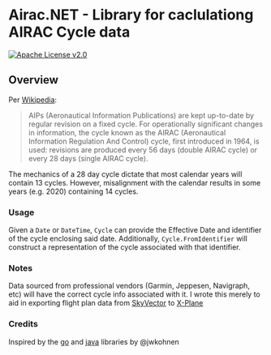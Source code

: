 # Airac.NET - Library for caclulationg AIRAC Cycle data

[![Apache License v2.0](https://img.shields.io/badge/license-Apache%20License%202.0-blue.svg)](https://www.apache.org/licenses/LICENSE-2.0.txt)
## Overview

Per [Wikipedia](https://en.wikipedia.org/wiki/Aeronautical_Information_Publication):

> AIPs (Aeronautical Information Publications) are kept up-to-date by regular revision on a fixed cycle. For operationally significant changes in information, the cycle known as the AIRAC (Aeronautical Information Regulation And Control) cycle, first introduced in 1964, is used: revisions are produced every 56 days (double AIRAC cycle) or every 28 days (single AIRAC cycle). 

The mechanics of a 28 day cycle dictate that most calendar years will contain 13 cycles.  However, misalignment with the calendar results in some years (e.g. 2020) containing 14 cycles.

### Usage

Given a `Date` or `DateTime`, `Cycle` can provide the Effective Date and identifier of the cycle enclosing said date.  Additionally, `Cycle.FromIdentifier` will construct a representation of the cycle associated with that identifier.

### Notes

Data sourced from professional vendors (Garmin, Jeppesen, Navigraph,  etc) will have the correct cycle info associated with it.  I wrote this merely to aid in exporting flight plan data from [SkyVector](https://skyvector.com/) to [X-Plane](https://www.x-plane.com/)

### Credits

Inspired by the [go](https://github.com/wjkohnen/airac/) and [java](https://github.com/jwkohnen/airac-java/) libraries by @jwkohnen 